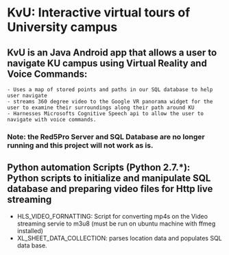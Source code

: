 # KvU: Interactive virtual tours of University campus
## KvU is an Java Android app that allows a user to navigate KU campus using Virtual Reality and Voice Commands:
    - Uses a map of stored points and paths in our SQL database to help user navigate
    - streams 360 degree video to the Google VR panorama widget for the user to examine their surroundings along their path around KU
    - Harnesses Microsofts Cognitive Speech api to allow the user to navigate with voice commands.

### Note: the Red5Pro Server and SQL Database are no longer running and this project will not work as is.
## Python automation Scripts (Python 2.7.*): Python scripts to initialize  and manipulate SQL database and preparing video files for Http live streaming
- HLS_VIDEO_FORNATTING: Script for converting mp4s on the Video streaming servie to m3u8 (must be run on ubuntu machine with ffmeg installed)
- XL_SHEET_DATA_COLLECTION: parses location data and populates SQL data base. 
